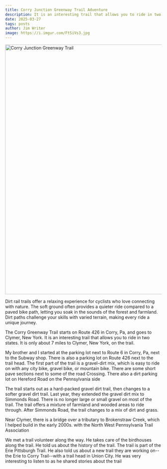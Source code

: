 ```yaml
---
title: Corry Junction Greenway Trail Adventure
description: It is an interesting trail that allows you to ride in two  states. 
date: 2025-03-27
tags: posts
author: Jim Writer
image: https://i.imgur.com/FtSiVs3.jpg
---
```


<img src="https://i.imgur.com/a0n9Z6q.gif" alt="Corry Junction Greenway Trail" class="img-fluid" style="width: 800px; margin: 0 auto;">



Dirt rail trails offer a relaxing experience for cyclists who love connecting with  nature. The soft ground often provides a quieter ride compared to a paved bike path, letting you soak in the sounds of the forest and  farmland. Dirt paths challenge your skills with varied terrain, making every ride a unique  journey.

The Corry Greenway Trail starts on Route 426 in Corry, Pa, and goes to  Clymer, New York. It is an interesting trail that allows you to ride in two  states. It is only about 7 miles to Clymer, New York, on the  trail.

My brother and I started at the parking lot next to Route 6 in Corry, Pa, next to the Subway  shop. There is also a parking lot on Route 426 next to the trail  head. The first part of the trail is a gravel-dirt mix, which is easy to ride on with any city bike, gravel bike, or mountain  bike. There are some short pave sections next to some of the road  Crossing. There also a dirt parking lot on Hereford Road on the Pennsylvania  side

The trail starts out as a hard-packed gravel dirt trail, then changes to a softer gravel dirt  trail. Last year, they extended the gravel dirt mix to  Simmonds Road. There is no longer large or small gravel on most of the  trail. The trail offers a mixture of farmland and wooded areas to ride  through. After Simmonds Road, the trail changes to a mix of dirt and  grass.

Near Clymer, there is a bridge over a tributary to Brokenstraw Creek, which I helped build in the early  2000s. with the North West Pennsylvania Trail Association

We met a trail volunteer along the  way. He takes care of the birdhouses along the  trail. He told us about the history of the  trail. The trail is part of the Erie Pittsburgh  Trail. He also told us about a new trail they are working on--the Erie to Corry Trail--with a trail head in Union  City. He was very interesting to listen to as he shared stories about the  trail